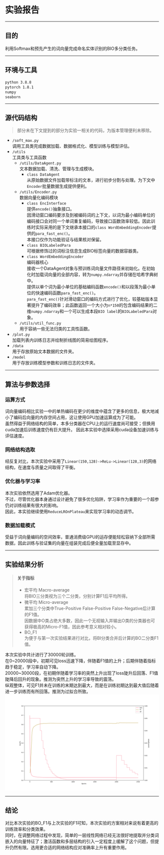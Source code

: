 # 实验报告  

-------------------------

## 目的   
利用Softmax和预先产生的词向量完成命名实体识别的BIO多分类任务。  

-------------
## 环境与工具  
```text  
python 3.8.8  
pytorch 1.8.1  
numpy  
seaborn  
```  
--------------
## 源代码结构  
> 部分未在下文提到的部分为实验一相关的代码，为版本管理便利未移除。
 - `/soft_max.py`  
   调用工具类完成数据加载、数据格式化、模型训练与模型评估。  
 - `/utils`   
   工具类与工具函数  
   - `/utils/DataAgent.py`  
     文本数据加载、清洗、管理与生成模块。  
     - `class DataAgent`  
       从原始数据文件加载带标注的文本，进行初步分割与处理。为下文中`Encoder`批量数据生成提供便利。  
   - `/utils/Encoder.py`  
     数据向量化编码模块  
     - `class EncInterface`  
       提供`encode()`抽象接口。  
       因滑动窗口编码要涉及到被编码词的上下文，以词为最小编码单位的编码接口会对同一个单词重复编码，导致接口函数效率较低。因此训练时实际采用的是下文继承本接口的`class WordEmbeddingEncoder`提供的`para_fast_enc()`。  
       本接口仅作为功能验证与结果核对保留。  
     - `class BIOLabeledPara`  
       可根据修饰过的词标注信息生成BIO标签向量的数据容器类。  
     - `class WordEmbeddingEncoder`  
       编码器核心  
       接收一个DataAgent对象与预训练词向量文件路径来初始化。在初始化时加载词向量的全部内容，转为`numpy.ndarray`并存储在哈希字典树中。  
       提供以单个词为最小单位的基础编码函数`encode()`和以段落为最小单位的快速编码函数`para_fast_enc()`。  
       `para_fast_enc()`针对滑动窗口的编码方式进行了优化，较基础版本显著提升了编码效率；此函数返回一个大小为`n*150`的包含编码结果的二维`numpy.ndarray`和一个可以生成本段`BIO label`的`BIOLabeledPara`对象。  
   - `/utils/util_func.py`  
     用于容纳一些无法归类的工具性函数。  
 - `/plot.py`  
   加载列表内训练日志并绘制折线图的简易绘图程序。  
 - `/data`  
   用于存放原始文本数据的文件夹。  
 - `/model`  
   用于存放训练模型参数和训练日志的文件夹。  
   
--------------------
## 算法与参数选择   
### 运算方式   
词向量编码相比实验一中的单热编码在更少的维度中蕴含了更多的信息，极大地减小了编码后向量的内存空间占用，这让使用GPU加速运算成为了可能。   
虽然得益于网络结构的简单，本多分类器在CPU上的运行速度尚可接受；但换用cuda加速后训练速度仍有巨大提升。
因此本实验中选择采用cuda设备加速训练与评估速度。  

### 网络结构选取
经反复对比，本次实验中采用了`Linear(150,128)->ReLu->Linear(128,3)`的网络结构，在速度与质量之间取得了平衡。  

### 优化器与学习率  
本次实验依然选用了Adam优化器。  
不过，尽管优化器本身通过设计避免了很多优化陷阱，学习率作为重要的一个超参仍对训练结果有很大的影响。  
因此，本实验继续使用`ReduceLROnPlateau`来实现学习率的动态调节。  

### 数据加载模式  
受益于词向量编码的空间效率，普通消费级GPU的运存便能轻松容纳下全部所需数据，因此训练与验证集的向量在组装完成后便全量加载至显存中。  

---------------
## 实验结果分析  
> #### 关于指标  
> - 宏平均 Macro-average  
>   将BIO三分类视为三个二分类，分别计算F1后平均所得。  
> - 微平均 Micro-average  
>   累加三个分类中True-Positive False-Positive False-Negative后计算的F1值。  
>   因数据中O类占绝大多数，因此一个无视输入并输出O类的分类器也可获得极高的Micro-F1值，因此参考意义相对较小。  
> - BO_F1  
>   为便于与第一次实验结果进行对比，将BI分类合并后计算的BO二分类F1值。

本次实验中共计进行了30000轮训练。  
在0~20000段中，初期可见loss迅速下降，伴随着F1值的上升；后期伴随着指标趋于稳定，学习率自动下降。  
20000~30000段，在初期伴随着学习率的突然上升出现了loss陡升后回落、F1值陡降后回升的现象。推测为突然上升的学习率导致的震荡。  
纵观整体，可见F1并未在训练的末期达到最大，而是在训练初期达到最大值后随着进一步训练而有所回落。推测为过拟合所致。  
![训练过程](fig.png)  

----------------
## 结论  
对比本次实验的BO_F1与上次实验的F1可知，本次实验的方案相对来说有着更高的训练效率和分类效果。  
同时，在调整网络过程中发现，简单的一层线性网络已经无法很好地提取并分类词嵌入的向量特征了；激活函数和多层结构的引入一定程度上缓解了这个问题，但提升仍然有限。选用更合适的网络结构应对准确率上升有重要作用。   